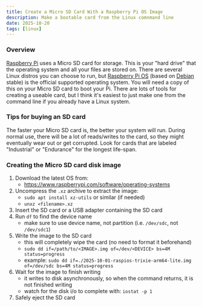 ```yaml
---
title: Create a Micro SD Card With a Raspberry Pi OS Image
description: Make a bootable card from the Linux comnmand line
date: 2025-10-20
tags: [linux]
---
```


### Overview

[Raspberry Pi](https://www.raspberrypi.com) uses a Micro SD card for storage.
This is your "hard drive" that the operating system and all your files are
stored on. There are several Linux distros you can choose to run, but
[Raspberry Pi OS](https://www.raspberrypi.com/documentation/computers/os.html)
(based on [Debian](https://www.debian.org) stable) is the official supported
operating system. You will need a copy of this on your Micro SD card to boot
your Pi. There are lots of tools for creating a useable card, but I think it's
easiest to just make one from the command line if you already have a Linux
system.

### Tips for buying an SD card

The faster your Micro SD card is, the better your system will run. During
normal use, there will be a lot of reads/writes to the card, so they might
eventually wear out or get corrupted. Look for cards that are labeled
"Industrial" or "Endurance" for the longest life-span.

### Creating the Micro SD card disk image

1. Download the latest OS from:
    - https://www.raspberrypi.com/software/operating-systems
2. Uncompress the `.xz` archive to extract the image:
    - `sudo apt install xz-utils` or similar (if needed)
    - `unxz <filename>.xz`
3. Insert the SD card or a USB adapter containing the SD card
4. Run `df` to find the device name
    - make sure to use device name, not partition (i.e. `/dev/sdc`, not `/dev/sdc1`)
5. Write the image to the SD card
    - this will completely wipe the card (no need to format it beforehand)
    - `sudo dd if=/path/to/<IMAGE>.img of=/dev/<DEVICE> bs=4M status=progress`
    - example: `sudo dd if=./2025-10-01-raspios-trixie-arm64-lite.img of=/dev/sdc bs=4M status=progress`
6. Wait for the image to finish writing
    - it writes to disk asynchronously, so when the command returns, it is not finished writing
    - watch for the disk i/o to complete with: `iostat -p 1`
7. Safely eject the SD card
